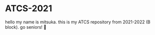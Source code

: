 # ATCS-2021
hello my name is mitsuka. 
this is my ATCS repository from 2021-2022 (B block). 
go seniors! 💛
